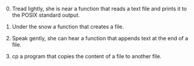 0. Tread lightly, she is near
a function that reads a text file and prints it to the POSIX standard output.

1. Under the snow
a function that creates a file.

2. Speak gently, she can hear
a function that appends text at the end of a file.

3. cp
a program that copies the content of a file to another file.

